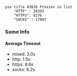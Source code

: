 
```mermaid
pie title 43626 Proxies in list
    "HTTP" : 24392
    "HTTPS": 6276
    "SOCKS" : 17907
```

### Some Info
#### Average Timeout

- mixed: 3.0s
- http: 1.5s
- https: 8.6s
- socks: 6.2s
